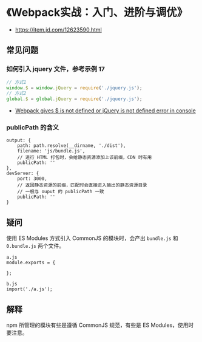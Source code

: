 # 《Webpack实战：入门、进阶与调优》

- https://item.jd.com/12623590.html

## 常见问题

### 如何引入 jquery 文件，参考示例 17

```js
// 方式1
window.$ = window.jQuery = require('./jquery.js');
// 方式2
global.$ = global.jQuery = require('./jquery.js');
```

- [Webpack gives $ is not defined or jQuery is not defined error in console](https://github.com/webpack/webpack/issues/4258#issuecomment-393718024)

### publicPath 的含义

```
output: {
    path: path.resolve(__dirname, './dist'),
    filename: 'js/bundle.js',
    // 进行 HTML 打包时，会给静态资源添加上该前缀，CDN 时有用
    publicPath: ''
},
devServer: {
    port: 3000,
    // 返回静态资源的前缀，匹配时会直接进入输出的静态资源目录
    // 一般与 ouput 的 publicPath 一致
    publicPath: ''
}
```

## 疑问

使用 ES Modules 方式引入 CommonJS 的模块时，会产出 `bundle.js` 和 `0.bundle.js` 两个文件。

```
a.js
module.exports = {

};

b.js
import('./a.js');
```

## 解释

npm 所管理的模块有些是遵循 CommonJS 规范，有些是 ES Modules，使用时要注意。